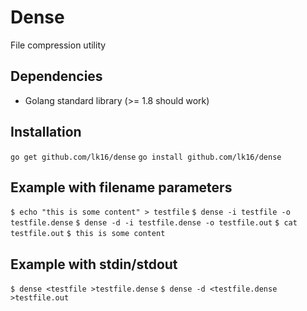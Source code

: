 Dense
=======

File compression utility

Dependencies
------------
* Golang standard library (>= 1.8 should work)

Installation
------------
``go get github.com/lk16/dense``
``go install github.com/lk16/dense``

Example with filename parameters
-----------
``$ echo "this is some content" > testfile``
``$ dense -i testfile -o testfile.dense``
``$ dense -d -i testfile.dense -o testfile.out``
``$ cat testfile.out``
``$ this is some content``

Example with stdin/stdout
-----------
``$ dense <testfile >testfile.dense``
``$ dense -d <testfile.dense >testfile.out``

